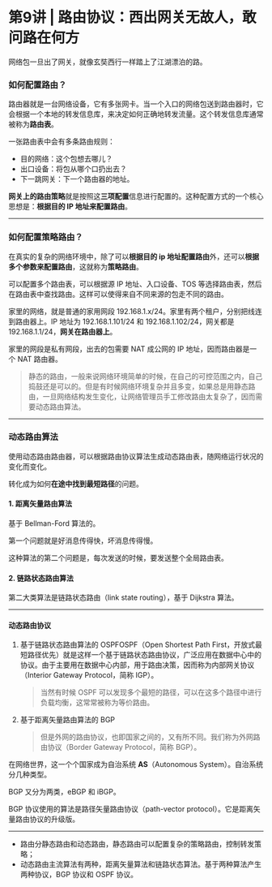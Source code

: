 # 第9讲 | 路由协议：西出网关无故人，敢问路在何方

网络包一旦出了网关，就像玄奘西行一样踏上了江湖漂泊的路。

### 如何配置路由？

路由器就是一台网络设备，它有多张网卡。当一个入口的网络包送到路由器时，它会根据一个本地的转发信息库，来决定如何正确地转发流量。这个转发信息库通常被称为**路由表**。

一张路由表中会有多条路由规则：

- 目的网络：这个包想去哪儿？
- 出口设备：将包从哪个口扔出去？
- 下一跳网关：下一个路由器的地址。

**网关上的路由策略**就是按照这**三项配置**信息进行配置的。这种配置方式的一个核心思想是：**根据目的 IP 地址来配置路由**。

---

### 如何配置策略路由？

在真实的复杂的网络环境中，除了可以**根据目的 ip 地址配置路由**外，还可以**根据多个参数来配置路由**，这就称为**策略路由**。

可以配置多个路由表，可以根据源 IP 地址、入口设备、TOS 等选择路由表，然后在路由表中查找路由。这样可以使得来自不同来源的包走不同的路由。

家里的网络，就是普通的家用网段 192.168.1.x/24。家里有两个租户，分别把线连到路由器上。IP 地址为 192.168.1.101/24 和 192.168.1.102/24，网关都是 192.168.1.1/24，**网关在路由器上**。

家里的网段是私有网段，出去的包需要 NAT 成公网的 IP 地址，因而路由器是一个 NAT 路由器。

>  静态的路由，一般来说网络环境简单的时候，在自己的可控范围之内，自己捣鼓还是可以的。但是有时候网络环境复杂并且多变，如果总是用静态路由，一旦网络结构发生变化，让网络管理员手工修改路由太复杂了，因而需要动态路由算法。

---

### 动态路由算法

使用动态路由路由器，可以根据路由协议算法生成动态路由表，随网络运行状况的变化而变化。

转化成为如何**在途中找到最短路径**的问题。

#### 1. 距离矢量路由算法

基于 Bellman-Ford 算法的。

第一个问题就是好消息传得快，坏消息传得慢。

这种算法的第二个问题是，每次发送的时候，要发送整个全局路由表。

#### 2. 链路状态路由算法

第二大类算法是链路状态路由（link state routing），基于 Dijkstra 算法。

---

#### 动态路由协议

1. 基于链路状态路由算法的 OSPFOSPF（Open Shortest Path First，开放式最短路径优先）就是这样一个基于链路状态路由协议，广泛应用在数据中心中的协议。由于主要用在数据中心内部，用于路由决策，因而称为内部网关协议（Interior Gateway Protocol，简称 IGP）。

   > 当然有时候 OSPF 可以发现多个最短的路径，可以在这多个路径中进行负载均衡，这常常被称为等价路由。

2. 基于距离矢量路由算法的 BGP

   > 但是外网的路由协议，也即国家之间的，又有所不同。我们称为外网路由协议（Border Gateway Protocol，简称 BGP）。

在网络世界，这一个个国家成为自治系统 **AS**（Autonomous System）。自治系统分几种类型。

BGP 又分为两类，eBGP 和 iBGP。

BGP 协议使用的算法是路径矢量路由协议（path-vector protocol）。它是距离矢量路由协议的升级版。

---

- 路由分静态路由和动态路由，静态路由可以配置复杂的策略路由，控制转发策略；
- 动态路由主流算法有两种，距离矢量算法和链路状态算法。基于两种算法产生两种协议，BGP 协议和 OSPF 协议。